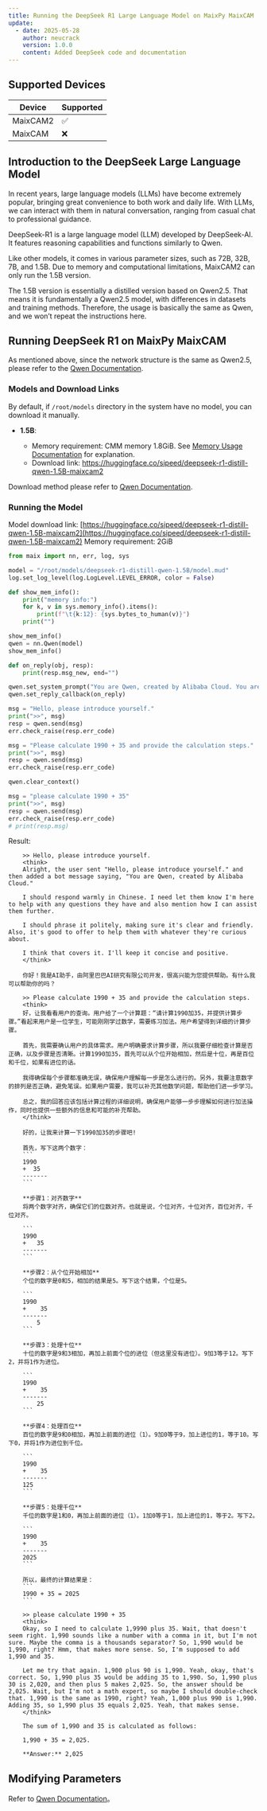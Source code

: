 ```yaml
---
title: Running the DeepSeek R1 Large Language Model on MaixPy MaixCAM
update:
  - date: 2025-05-28
    author: neucrack
    version: 1.0.0
    content: Added DeepSeek code and documentation
---
```


## Supported Devices

| Device   | Supported |
| -------- | --------- |
| MaixCAM2 | ✅         |
| MaixCAM  | ❌         |

## Introduction to the DeepSeek Large Language Model

In recent years, large language models (LLMs) have become extremely popular, bringing great convenience to both work and daily life. With LLMs, we can interact with them in natural conversation, ranging from casual chat to professional guidance.

DeepSeek-R1 is a large language model (LLM) developed by DeepSeek-AI. It features reasoning capabilities and functions similarly to Qwen.

Like other models, it comes in various parameter sizes, such as 72B, 32B, 7B, and 1.5B. Due to memory and computational limitations, MaixCAM2 can only run the 1.5B version.

The 1.5B version is essentially a distilled version based on Qwen2.5. That means it is fundamentally a Qwen2.5 model, with differences in datasets and training methods. Therefore, the usage is basically the same as Qwen, and we won’t repeat the instructions here.

## Running DeepSeek R1 on MaixPy MaixCAM

As mentioned above, since the network structure is the same as Qwen2.5, please refer to the [Qwen Documentation](./llm_qwen.md).

### Models and Download Links

By default, if `/root/models` directory in the system have no model, you can download it manually.

* **1.5B**:

  * Memory requirement: CMM memory 1.8GiB. See [Memory Usage Documentation](../pro/memory.md) for explanation.
  * Download link: https://huggingface.co/sipeed/deepseek-r1-distill-qwen-1.5B-maixcam2

Download method please refer to [Qwen Documentation](./llm_qwen.md).

### Running the Model

Model download link: [https://huggingface.co/sipeed/deepseek-r1-distill-qwen-1.5B-maixcam2](https://huggingface.co/sipeed/deepseek-r1-distill-qwen-1.5B-maixcam2)
Memory requirement: 2GiB

```python
from maix import nn, err, log, sys

model = "/root/models/deepseek-r1-distill-qwen-1.5B/model.mud"
log.set_log_level(log.LogLevel.LEVEL_ERROR, color = False)

def show_mem_info():
    print("memory info:")
    for k, v in sys.memory_info().items():
        print(f"\t{k:12}: {sys.bytes_to_human(v)}")
    print("")

show_mem_info()
qwen = nn.Qwen(model)
show_mem_info()

def on_reply(obj, resp):
    print(resp.msg_new, end="")

qwen.set_system_prompt("You are Qwen, created by Alibaba Cloud. You are a helpful assistant.")
qwen.set_reply_callback(on_reply)

msg = "Hello, please introduce yourself."
print(">>", msg)
resp = qwen.send(msg)
err.check_raise(resp.err_code)

msg = "Please calculate 1990 + 35 and provide the calculation steps."
print(">>", msg)
resp = qwen.send(msg)
err.check_raise(resp.err_code)

qwen.clear_context()

msg = "please calculate 1990 + 35"
print(">>", msg)
resp = qwen.send(msg)
err.check_raise(resp.err_code)
# print(resp.msg)
```

Result:
```
    >> Hello, please introduce yourself.
    <think>
    Alright, the user sent "Hello, please introduce yourself." and then added a bot message saying, "You are Qwen, created by Alibaba Cloud."

    I should respond warmly in Chinese. I need let them know I'm here to help with any questions they have and also mention how I can assist them further.

    I should phrase it politely, making sure it's clear and friendly. Also, it's good to offer to help them with whatever they're curious about.

    I think that covers it. I'll keep it concise and positive.
    </think>

    你好！我是AI助手，由阿里巴巴AI研究有限公司开发，很高兴能为您提供帮助。有什么我可以帮助你的吗？

    >> Please calculate 1990 + 35 and provide the calculation steps.
    <think>
    好，让我看看用户的查询。用户给了一个计算题：“请计算1990加35，并提供计算步骤。”看起来用户是一位学生，可能刚刚学过数学，需要练习加法。用户希望得到详细的计算步骤。

    首先，我需要确认用户的具体需求。用户明确要求计算步骤，所以我要仔细检查计算是否正确，以及步骤是否清晰。计算1990加35，首先可以从个位开始相加，然后是十位，再是百位和千位，如果有进位的话。

    我得确保每个步骤都准确无误，确保用户理解每一步是怎么进行的。另外，我要注意数字的排列是否正确，避免笔误。如果用户需要，我可以补充其他数学问题，帮助他们进一步学习。

    总之，我的回答应该包括计算过程的详细说明，确保用户能够一步步理解如何进行加法操作，同时也提供一些额外的信息和可能的补充帮助。
    </think>

    好的，让我来计算一下1990加35的步骤吧!

    首先，写下这两个数字：
    ```
    1990
    +  35
    -------
    ```

    **步骤1：对齐数字**
    将两个数字对齐，确保它们的位数对齐。也就是说，个位对齐，十位对齐，百位对齐，千位对齐。

    ```
    1990
    +   35
    -------
    ```

    **步骤2：从个位开始相加**
    个位的数字是0和5，相加的结果是5。写下这个结果，个位是5。

    ```
    1990
    +    35
    -------
        5
    ```

    **步骤3：处理十位**
    十位的数字是9和3相加，再加上前面个位的进位（但这里没有进位）。9加3等于12。写下2，并将1作为进位。

    ```
    1990
    +    35
    -------
        25
    ```

    **步骤4：处理百位**
    百位的数字是9和0相加，再加上前面的进位（1）。9加0等于9，加上进位的1，等于10。写下0，并将1作为进位到千位。

    ```
    1990
    +    35
    -------
    125
    ```

    **步骤5：处理千位**
    千位的数字是1和0，再加上前面的进位（1）。1加0等于1，加上进位的1，等于2。写下2。

    ```
    1990
    +    35
    -------
    2025
    ```

    所以，最终的计算结果是：
    ```
    1990 + 35 = 2025
    ```

    >> please calculate 1990 + 35
    <think>
    Okay, so I need to calculate 1,9990 plus 35. Wait, that doesn't seem right. 1,990 sounds like a number with a comma in it, but I'm not sure. Maybe the comma is a thousands separator? So, 1,990 would be 1,990, right? Hmm, that makes more sense. So, I'm supposed to add 1,990 and 35.

    Let me try that again. 1,900 plus 90 is 1,990. Yeah, okay, that's correct. So, 1,990 plus 35 would be adding 35 to 1,990. So, 1,990 plus 30 is 2,020, and then plus 5 makes 2,025. So, the answer should be 2,025. Wait, but I'm not a math expert, so maybe I should double-check that. 1,990 is the same as 1990, right? Yeah, 1,000 plus 990 is 1,990. Adding 35, so 1,990 plus 35 equals 2,025. Yeah, that makes sense.
    </think>

    The sum of 1,990 and 35 is calculated as follows:

    1,990 + 35 = 2,025.

    **Answer:** 2,025
```


## Modifying Parameters

Refer to [Qwen Documentation](./llm_qwen.md)。

